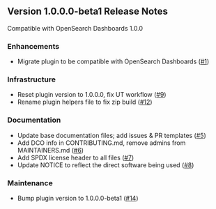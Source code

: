 ## Version 1.0.0.0-beta1 Release Notes

Compatible with OpenSearch Dashboards 1.0.0

### Enhancements

* Migrate plugin to be compatible with OpenSearch Dashboards ([#1](https://github.com/opensearch-project/anomaly-detection-dashboards-plugin/pull/1))

### Infrastructure

* Reset plugin version to 1.0.0.0, fix UT workflow ([#9](https://github.com/opensearch-project/anomaly-detection-dashboards-plugin/pull/9))
* Rename plugin helpers file to fix zip build ([#12](https://github.com/opensearch-project/anomaly-detection-dashboards-plugin/pull/12))

### Documentation

* Update base documentation files; add issues & PR templates ([#5](https://github.com/opensearch-project/anomaly-detection-dashboards-plugin/pull/5))
* Add DCO info in CONTRIBUTING.md, remove admins from MAINTAINERS.md ([#6](https://github.com/opensearch-project/anomaly-detection-dashboards-plugin/pull/6))
* Add SPDX license header to all files ([#7](https://github.com/opensearch-project/anomaly-detection-dashboards-plugin/pull/7))
* Update NOTICE to reflect the direct software being used ([#8](https://github.com/opensearch-project/anomaly-detection-dashboards-plugin/pull/8))

### Maintenance
* Bump plugin version to 1.0.0.0-beta1 ([#14](https://github.com/opensearch-project/anomaly-detection-dashboards-plugin/pull/14))
